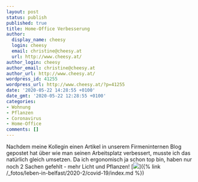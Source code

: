 ```yaml
---
layout: post
status: publish
published: true
title: Home-Office Verbesserung
author:
  display_name: cheesy
  login: cheesy
  email: christine@cheesy.at
  url: http://www.cheesy.at/
author_login: cheesy
author_email: christine@cheesy.at
author_url: http://www.cheesy.at/
wordpress_id: 41255
wordpress_url: http://www.cheesy.at/?p=41255
date: '2020-05-22 14:28:55 +0100'
date_gmt: '2020-05-22 12:28:55 +0100'
categories:
- Wohnung
- Pflanzen
- Coronavirus
- Home-Office
comments: []
---
```

Nachdem meine Kollegin einen Artikel in unserem Firmeninternen Blog gepostet hat über wie man seinen Arbeitsplatz verbessert, musste ich das natürlich gleich umsetzen. Da ich ergonomisch ja schon top bin, haben nur noch 2 Sachen gefehlt - mehr Licht und Pflanzen!
[![](http://www.cheesy.at/wp-content/uploads/Coronazeit-062.jpg)]({% link /_fotos/leben-in-belfast/2020-2/covid-19/index.md %})
